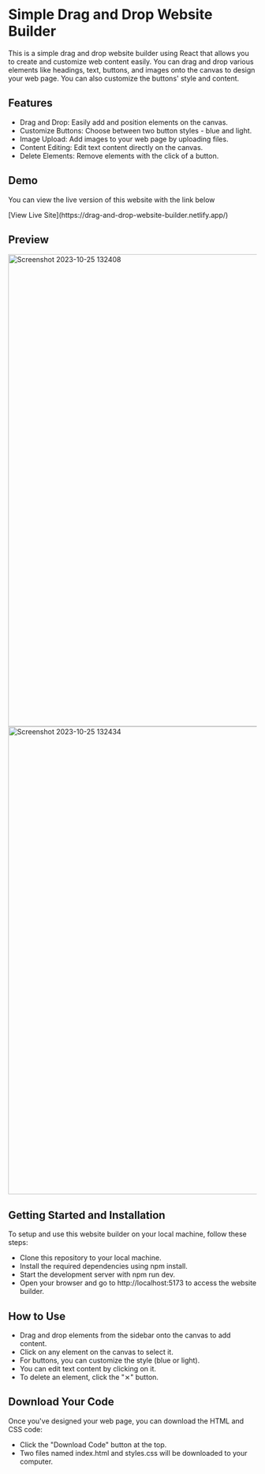 # Simple Drag and Drop Website Builder
This is a simple drag and drop website builder using React that allows you to create and customize web content easily. You can drag and drop various elements like headings, text, buttons, and images onto the canvas to design your web page. You can also customize the buttons' style and content.

## Features
- Drag and Drop: Easily add and position elements on the canvas.
- Customize Buttons: Choose between two button styles - blue and light.
- Image Upload: Add images to your web page by uploading files.
- Content Editing: Edit text content directly on the canvas.
- Delete Elements: Remove elements with the click of a button.

## Demo
<p>You can view the live version of this website with the link below</p>
[View Live Site](https://drag-and-drop-website-builder.netlify.app/)

## Preview
<img width="957" alt="Screenshot 2023-10-25 132408" src="https://github.com/ifeanyianyanwu/simple_drag_n_drop_website_builder/assets/75376053/ae80b02c-f604-4a2f-89fe-a08ba15b6c31">
<img width="948" alt="Screenshot 2023-10-25 132434" src="https://github.com/ifeanyianyanwu/simple_drag_n_drop_website_builder/assets/75376053/b4c3a5ef-eec3-4399-a1f0-aad236f5cd06">

## Getting Started and Installation
To setup and use this website builder on your local machine, follow these steps:

- Clone this repository to your local machine.
- Install the required dependencies using npm install.
- Start the development server with npm run dev.
- Open your browser and go to http://localhost:5173 to access the website builder.

## How to Use
- Drag and drop elements from the sidebar onto the canvas to add content.
- Click on any element on the canvas to select it.
- For buttons, you can customize the style (blue or light).
- You can edit text content by clicking on it.
- To delete an element, click the "⨯" button.

## Download Your Code
Once you've designed your web page, you can download the HTML and CSS code:

- Click the "Download Code" button at the top.
- Two files named index.html and styles.css will be downloaded to your computer.

